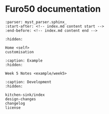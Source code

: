 
# Furo50 documentation

```{include} ../README.md
:parser: myst_parser.sphinx_
:start-after: <!-- index.md content start -->
:end-before: <!-- index.md content end -->
```

```{toctree}
:hidden:

Home <self>
customisation
```

```{toctree}
:caption: Example
:hidden:

Week 5 Notes <example/week5>
```

```{toctree}
:caption: Development
:hidden:

kitchen-sink/index
design-changes
changelog
license
```

<!-- Markdown links -->

[furo link]: https://pradyunsg.me/furo/
[furo50 link]: https://github.com/ABD-01/furo50
[conf link]: https://www.sphinx-doc.org/en/master/usage/configuration.html